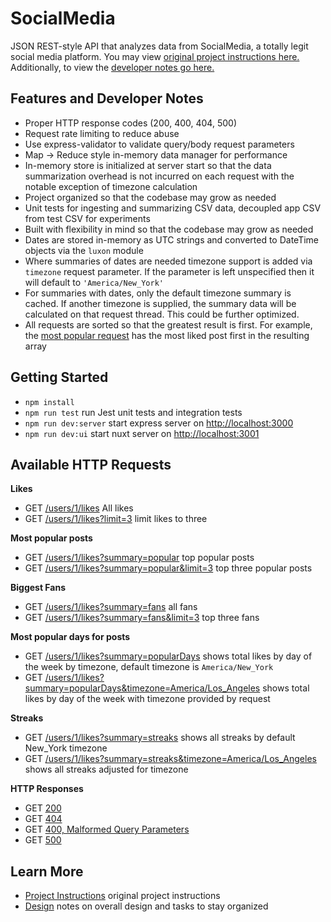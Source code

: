 # SocialMedia

JSON REST-style API that analyzes data from SocialMedia, a totally
legit social media platform. You may view [original project instructions here.](INSTRUCTIONS.md) Additionally, to view the [developer notes go here.](DESIGN.md)

## Features and Developer Notes

- Proper HTTP response codes (200, 400, 404, 500)
- Request rate limiting to reduce abuse
- Use express-validator to validate query/body request parameters
- Map -> Reduce style in-memory data manager for performance
- In-memory store is initialized at server start so that the data summarization overhead is not incurred on each request with the notable exception of timezone calculation
- Project organized so that the codebase may grow as needed
- Unit tests for ingesting and summarizing CSV data, decoupled app CSV from test CSV for experiments
- Built with flexibility in mind so that the codebase may grow as needed
- Dates are stored in-memory as UTC strings and converted to DateTime objects via the `luxon` module
- Where summaries of dates are needed timezone support is added via `timezone` request parameter. If the parameter is left unspecified then it will default to `'America/New_York'`
- For summaries with dates, only the default timezone summary is cached. If another timezone is supplied, the summary data will be calculated on that request thread. This could be further optimized.
- All requests are sorted so that the greatest result is first. For example, the [most popular request](http://localhost:3000/users/1/likes?summary=popular) has the most liked post first in the resulting array

## Getting Started

- `npm install`
- `npm run test` run Jest unit tests and integration tests
- `npm run dev:server` start express server on [http://localhost:3000](http://localhost:3000)
- `npm run dev:ui` start nuxt server on [http://localhost:3001](http://localhost:3001)

## Available HTTP Requests

**Likes**
- GET [/users/1/likes](http://localhost:3000/users/1/likes) All likes
- GET [/users/1/likes?limit=3](http://localhost:3000/users/1/likes?limit=3) limit likes to three

**Most popular posts**
- GET [/users/1/likes?summary=popular](http://localhost:3000/users/1/likes?summary=popular) top popular posts
- GET [/users/1/likes?summary=popular&limit=3](http://localhost:3000/users/1/likes?summary=popular&limit=3) top three popular posts

**Biggest Fans**

- GET [/users/1/likes?summary=fans](http://localhost:3000/users/1/likes?summary=fans) all fans
- GET [/users/1/likes?summary=fans&limit=3](http://localhost:3000/users/1/likes?summary=fans&limit=3) top three fans

**Most popular days for posts**
- GET [/users/1/likes?summary=popularDays](http://localhost:3000/users/1/likes?summary=popularDays) shows total likes by day of the week by timezone, default timezone is `America/New_York`
- GET [/users/1/likes?summary=popularDays&timezone=America/Los_Angeles](http://localhost:3000/users/1/likes?summary=popularDays&timezone=America/Los_Angeles) shows total likes by day of the week with timezone provided by request

**Streaks**
- GET [/users/1/likes?summary=streaks](http://localhost:3000/users/1/likes?summary=streaks) shows all streaks by default New_York timezone
- GET [/users/1/likes?summary=streaks&timezone=America/Los_Angeles](http://localhost:3000/users/1/likes?summary=streaks&timezone=America/Los_Angeles) shows all streaks adjusted for timezone

**HTTP Responses**
- GET [200](http://localhost:3000/)
- GET [404](http://localhost:3000/someplace)
- GET [400, Malformed Query Parameters](http://localhost:3000/users/1/likes?summary=foo)
- GET [500](http://localhost:3000/error)

## Learn More

- [Project Instructions](INSTRUCTIONS.md) original project instructions
- [Design](DESIGN.md) notes on overall design and tasks to stay organized